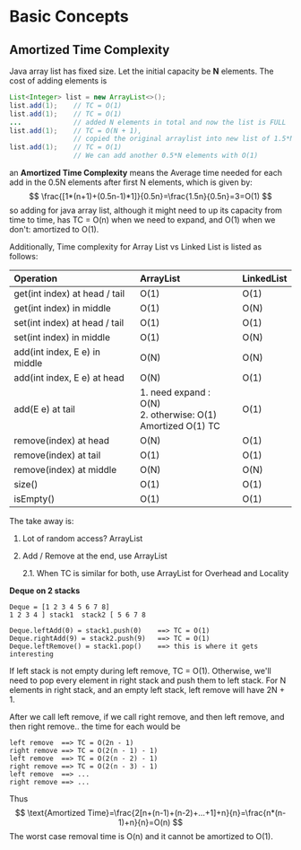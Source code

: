 # Basic Concepts

## Amortized Time Complexity

Java array list has fixed size. Let the initial capacity be **N** elements. The cost of adding elements is

```java
List<Integer> list = new ArrayList<>();
list.add(1);    // TC = O(1)
list.add(1);    // TC = O(1)
...             // added N elements in total and now the list is FULL
list.add(1);    // TC = O(N + 1), 
                // copied the original arraylist into new list of 1.5*N capacity, then add new element
list.add(1);    // TC = O(1)
                // We can add another 0.5*N elements with O(1)
```

an **Amortized Time Complexity** means the Average time needed for each add in the 0.5N elements after first N elements, which is given by:
$$
\frac{[1*(n+1)+(0.5n-1)*1]}{0.5n}=\frac{1.5n}{0.5n}=3=O(1)
$$
so adding for java array list, although it might need to up its capacity from time to time, has TC = O(n) when we need to expand, and O(1) when we don't: amortized to O(1). 

Additionally, Time complexity for Array List vs Linked List is listed as follows: 

| Operation                     | ArrayList                                                    | LinkedList |
| :---------------------------- | :----------------------------------------------------------- | :--------- |
| get(int index) at head / tail | O(1)                                                         | O(1)       |
| get(int index) in middle      | O(1)                                                         | O(N)       |
| set(int index) at head / tail | O(1)                                                         | O(1)       |
| set(int index) in middle      | O(1)                                                         | O(N)       |
| add(int index, E e) in middle | O(N)                                                         | O(N)       |
| add(int index, E e) at head   | O(N)                                                         | O(1)       |
| add(E e) at tail              | 1. need expand : O(N)<br>2. otherwise: O(1)<br>Amortized O(1) TC | O(1)       |
| remove(index) at head         | O(N)                                                         | O(1)       |
| remove(index) at tail         | O(1)                                                         | O(1)       |
| remove(index) at middle       | O(N)                                                         | O(N)       |
| size()                        | O(1)                                                         | O(1)       |
| isEmpty()                     | O(1)                                                         | O(1)       |

The take away is:

1. Lot of random access? ArrayList

2. Add / Remove at the end, use ArrayList

   2.1. When TC is similar for both, use ArrayList for Overhead and Locality



**Deque on 2 stacks**

```
Deque = [1 2 3 4 5 6 7 8]
1 2 3 4 ] stack1  stack2 [ 5 6 7 8

Deque.leftAdd(0) = stack1.push(0)    ==> TC = O(1)
Deque.rightAdd(9) = stack2.push(9)   ==> TC = O(1)
Deque.leftRemove() = stack1.pop()    ==> this is where it gets interesting
```

If left stack is not empty during left remove, TC = O(1). Otherwise, we'll need to pop every element in right stack and push them to left stack. For N elements in right stack, and an empty left stack, left remove will have 2N + 1.

After we call left remove, if we call right remove, and then left remove, and then right remove.. the time for each would be

```
left remove  ==> TC = O(2n - 1)
right remove ==> TC = O(2(n - 1) - 1)
left remove  ==> TC = O(2(n - 2) - 1)
right remove ==> TC = O(2(n - 3) - 1)
left remove  ==> ...
right remove ==> ...
```

Thus
$$
\text{Amortized Time}=\frac{2[n+(n-1)+(n-2)+...+1]+n}{n}=\frac{n*(n-1)+n}{n}=O(n)
$$
The worst case removal time is O(n) and it cannot be amortized to O(1).